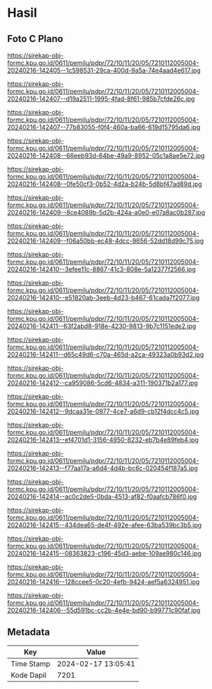 # Hasil

## Foto C Plano

https://sirekap-obj-formc.kpu.go.id/0611/pemilu/pdpr/72/10/11/20/05/7210112005004-20240216-142405--1c598531-29ca-400d-9a5a-74e4aad4e617.jpg

https://sirekap-obj-formc.kpu.go.id/0611/pemilu/pdpr/72/10/11/20/05/7210112005004-20240216-142407--d19a2511-1995-4fad-8f61-985b7cfde26c.jpg

https://sirekap-obj-formc.kpu.go.id/0611/pemilu/pdpr/72/10/11/20/05/7210112005004-20240216-142407--77b83055-f0f4-460a-ba66-619d15795da6.jpg

https://sirekap-obj-formc.kpu.go.id/0611/pemilu/pdpr/72/10/11/20/05/7210112005004-20240216-142408--66eeb93d-64be-49a9-8952-05c1a8ae5e72.jpg

https://sirekap-obj-formc.kpu.go.id/0611/pemilu/pdpr/72/10/11/20/05/7210112005004-20240216-142408--0fe50cf3-0b52-4d2a-b24b-5d8bf47ad89d.jpg

https://sirekap-obj-formc.kpu.go.id/0611/pemilu/pdpr/72/10/11/20/05/7210112005004-20240216-142409--8ce4089b-5d2b-424a-a0e0-e07a8ac0b287.jpg

https://sirekap-obj-formc.kpu.go.id/0611/pemilu/pdpr/72/10/11/20/05/7210112005004-20240216-142409--f06a50bb-ec48-4dcc-9656-52dd18d99c75.jpg

https://sirekap-obj-formc.kpu.go.id/0611/pemilu/pdpr/72/10/11/20/05/7210112005004-20240216-142410--3efee11c-8867-41c3-808e-5a12377f2566.jpg

https://sirekap-obj-formc.kpu.go.id/0611/pemilu/pdpr/72/10/11/20/05/7210112005004-20240216-142410--e51820ab-3eeb-4d23-b467-61cada7f2077.jpg

https://sirekap-obj-formc.kpu.go.id/0611/pemilu/pdpr/72/10/11/20/05/7210112005004-20240216-142411--63f2abd8-918e-4230-9813-9b7c1151ede2.jpg

https://sirekap-obj-formc.kpu.go.id/0611/pemilu/pdpr/72/10/11/20/05/7210112005004-20240216-142411--d65c49d6-c70a-465d-a2ca-49323a0b93d2.jpg

https://sirekap-obj-formc.kpu.go.id/0611/pemilu/pdpr/72/10/11/20/05/7210112005004-20240216-142412--ca959086-5cd6-4834-a311-190371b2a177.jpg

https://sirekap-obj-formc.kpu.go.id/0611/pemilu/pdpr/72/10/11/20/05/7210112005004-20240216-142412--9dcaa31e-0977-4ce7-a6d9-cb12f4dcc4c5.jpg

https://sirekap-obj-formc.kpu.go.id/0611/pemilu/pdpr/72/10/11/20/05/7210112005004-20240216-142413--ef4701d1-3156-4950-8232-eb7b4e89feb4.jpg

https://sirekap-obj-formc.kpu.go.id/0611/pemilu/pdpr/72/10/11/20/05/7210112005004-20240216-142413--f77aa17a-a6d4-4d4b-bc6c-020454f187a5.jpg

https://sirekap-obj-formc.kpu.go.id/0611/pemilu/pdpr/72/10/11/20/05/7210112005004-20240216-142414--ac0c2de5-0bda-4513-af82-f0aafcb786f0.jpg

https://sirekap-obj-formc.kpu.go.id/0611/pemilu/pdpr/72/10/11/20/05/7210112005004-20240216-142415--434dea65-de4f-492e-afee-63ba539bc3b5.jpg

https://sirekap-obj-formc.kpu.go.id/0611/pemilu/pdpr/72/10/11/20/05/7210112005004-20240216-142415--08363823-c196-45d3-aebe-109ae980c146.jpg

https://sirekap-obj-formc.kpu.go.id/0611/pemilu/pdpr/72/10/11/20/05/7210112005004-20240216-142416--128ccee5-0c20-4efb-9424-aef5a6324951.jpg

https://sirekap-obj-formc.kpu.go.id/0611/pemilu/pdpr/72/10/11/20/05/7210112005004-20240216-142406--55d591bc-cc2b-4e4e-bd90-b99771c90faf.jpg


## Metadata

| Key        | Value               |
| ---------- | ------------------- |
| Time Stamp | 2024-02-17 13:05:41 |
| Kode Dapil | 7201                |



